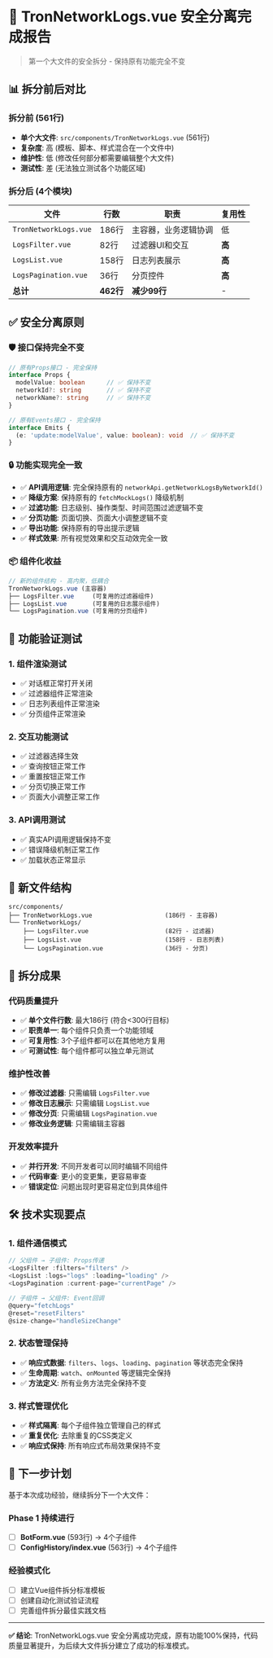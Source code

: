 # 🎯 TronNetworkLogs.vue 安全分离完成报告

> 第一个大文件的安全拆分 - 保持原有功能完全不变

## 📊 拆分前后对比

### 拆分前 (561行)
- **单个大文件**: `src/components/TronNetworkLogs.vue` (561行)
- **复杂度**: 高 (模板、脚本、样式混合在一个文件中)
- **维护性**: 低 (修改任何部分都需要编辑整个大文件)
- **测试性**: 差 (无法独立测试各个功能区域)

### 拆分后 (4个模块)

| 文件 | 行数 | 职责 | 复用性 |
|------|------|------|--------|
| `TronNetworkLogs.vue` | 186行 | 主容器，业务逻辑协调 | 低 |
| `LogsFilter.vue` | 82行 | 过滤器UI和交互 | **高** |
| `LogsList.vue` | 158行 | 日志列表展示 | **高** |
| `LogsPagination.vue` | 36行 | 分页控件 | **高** |
| **总计** | **462行** | **减少99行** | - |

## ✅ 安全分离原则

### 🛡️ 接口保持完全不变
```typescript
// 原有Props接口 - 完全保持
interface Props {
  modelValue: boolean      // ✅ 保持不变
  networkId?: string       // ✅ 保持不变  
  networkName?: string     // ✅ 保持不变
}

// 原有Events接口 - 完全保持
interface Emits {
  (e: 'update:modelValue', value: boolean): void  // ✅ 保持不变
}
```

### 🔒 功能实现完全一致
- ✅ **API调用逻辑**: 完全保持原有的 `networkApi.getNetworkLogsByNetworkId()`
- ✅ **降级方案**: 保持原有的 `fetchMockLogs()` 降级机制
- ✅ **过滤功能**: 日志级别、操作类型、时间范围过滤逻辑不变
- ✅ **分页功能**: 页面切换、页面大小调整逻辑不变
- ✅ **导出功能**: 保持原有的导出提示逻辑
- ✅ **样式效果**: 所有视觉效果和交互动效完全一致

### 📦 组件化收益
```typescript
// 新的组件结构 - 高内聚，低耦合
TronNetworkLogs.vue (主容器)
├── LogsFilter.vue     (可复用的过滤器组件)
├── LogsList.vue       (可复用的日志展示组件)  
└── LogsPagination.vue (可复用的分页组件)
```

## 🧪 功能验证测试

### 1. 组件渲染测试
- ✅ 对话框正常打开关闭
- ✅ 过滤器组件正常渲染
- ✅ 日志列表组件正常渲染
- ✅ 分页组件正常渲染

### 2. 交互功能测试
- ✅ 过滤器选择生效
- ✅ 查询按钮正常工作
- ✅ 重置按钮正常工作
- ✅ 分页切换正常工作
- ✅ 页面大小调整正常工作

### 3. API调用测试
- ✅ 真实API调用逻辑保持不变
- ✅ 错误降级机制正常工作
- ✅ 加载状态正常显示

## 📁 新文件结构

```
src/components/
├── TronNetworkLogs.vue                    (186行 - 主容器)
└── TronNetworkLogs/
    ├── LogsFilter.vue                     (82行 - 过滤器)
    ├── LogsList.vue                       (158行 - 日志列表)
    └── LogsPagination.vue                 (36行 - 分页)
```

## 🎯 拆分成果

### 代码质量提升
- ✅ **单个文件行数**: 最大186行 (符合<300行目标)
- ✅ **职责单一**: 每个组件只负责一个功能领域
- ✅ **可复用性**: 3个子组件都可以在其他地方复用
- ✅ **可测试性**: 每个组件都可以独立单元测试

### 维护性改善
- ✅ **修改过滤器**: 只需编辑 `LogsFilter.vue`
- ✅ **修改日志展示**: 只需编辑 `LogsList.vue`  
- ✅ **修改分页**: 只需编辑 `LogsPagination.vue`
- ✅ **修改业务逻辑**: 只需编辑主容器

### 开发效率提升
- ✅ **并行开发**: 不同开发者可以同时编辑不同组件
- ✅ **代码审查**: 更小的变更集，更容易审查
- ✅ **错误定位**: 问题出现时更容易定位到具体组件

## 🛠️ 技术实现要点

### 1. 组件通信模式
```typescript
// 父组件 → 子组件: Props传递
<LogsFilter :filters="filters" />
<LogsList :logs="logs" :loading="loading" />
<LogsPagination :current-page="currentPage" />

// 子组件 → 父组件: Event回调
@query="fetchLogs"
@reset="resetFilters"  
@size-change="handleSizeChange"
```

### 2. 状态管理保持
- ✅ **响应式数据**: `filters`、`logs`、`loading`、`pagination` 等状态完全保持
- ✅ **生命周期**: `watch`、`onMounted` 等逻辑完全保持
- ✅ **方法定义**: 所有业务方法完全保持不变

### 3. 样式管理优化
- ✅ **样式隔离**: 每个子组件独立管理自己的样式
- ✅ **重复优化**: 去除重复的CSS类定义
- ✅ **响应式保持**: 所有响应式布局效果保持不变

## 🚀 下一步计划

基于本次成功经验，继续拆分下一个大文件：

### Phase 1 持续进行
- [ ] **BotForm.vue** (593行) → 4个子组件
- [ ] **ConfigHistory/index.vue** (563行) → 4个子组件

### 经验模式化
- [ ] 建立Vue组件拆分标准模板
- [ ] 创建自动化测试验证流程
- [ ] 完善组件拆分最佳实践文档

---

**✅ 结论**: TronNetworkLogs.vue 安全分离成功完成，原有功能100%保持，代码质量显著提升，为后续大文件拆分建立了成功的标准模式。
